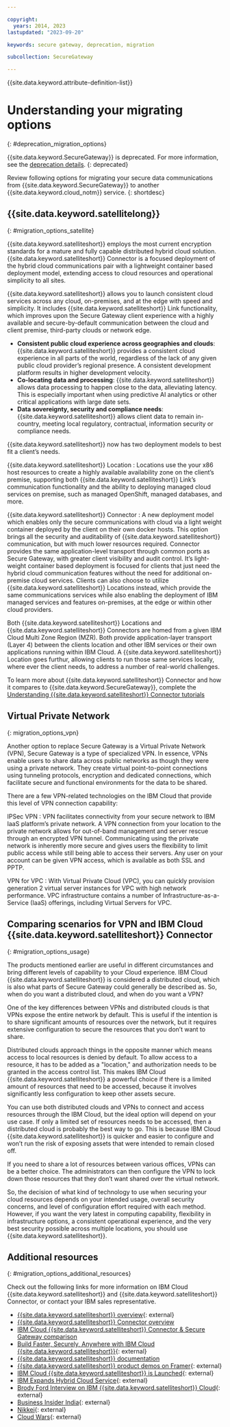 ```yaml
---

copyright:
  years: 2014, 2023
lastupdated: "2023-09-20"

keywords: secure gateway, deprecation, migration

subcollection: SecureGateway

---
```


{{site.data.keyword.attribute-definition-list}}


# Understanding your migrating options
{: #deprecation_migration_options}

{{site.data.keyword.SecureGateway}} is deprecated. For more information, see the [deprecation details](/docs/SecureGateway?topic=SecureGateway-deprecation).
{: deprecated}

Review following options for migrating your secure data communications from {{site.data.keyword.SecureGateway}} to another {{site.data.keyword.cloud_notm}} service.
{: shortdesc}

## {{site.data.keyword.satellitelong}}
{: #migration_options_satellite}

{{site.data.keyword.satelliteshort}} employs the most current encryption standards for a mature and fully capable distributed hybrid cloud solution. {{site.data.keyword.satelliteshort}} Connector is a focused deployment of the hybrid cloud communications pair with a lightweight container based deployment model, extending access to cloud resources and operational simplicity to all sites. 

{{site.data.keyword.satelliteshort}} allows you to launch consistent cloud services across any cloud, on-premises, and at the edge with speed and simplicity. It includes {{site.data.keyword.satelliteshort}} Link functionality, which improves upon the Secure Gateway client experience with a highly available and secure-by-default communication between the cloud and client premise, third-party clouds or network edge.

- **Consistent public cloud experience across geographies and clouds**: {{site.data.keyword.satelliteshort}} provides a consistent cloud experience in all parts of the world, regardless of the lack of any given public cloud provider’s regional presence. A consistent development platform results in higher development velocity.
- **Co-locating data and processing**: {{site.data.keyword.satelliteshort}} allows data processing to happen close to the data, alleviating latency. This is especially important when using predictive AI analytics or other critical applications with large date sets.
- **Data sovereignty, security and compliance needs**: {{site.data.keyword.satelliteshort}} allows client data to remain in-country, meeting local regulatory, contractual, information security or compliance needs. 

{{site.data.keyword.satelliteshort}} now has two deployment models to best fit a client’s needs. 

{{site.data.keyword.satelliteshort}} Location
:   Locations use the your x86 host resources to create a highly available availability zone on the client’s premise, supporting both {{site.data.keyword.satelliteshort}} Link’s communication functionality and the ability to deploying managed cloud services on premise, such as managed OpenShift, managed databases, and more.

{{site.data.keyword.satelliteshort}} Connector
:   A new deployment model which enables only the secure communications with cloud via a light weight  container deployed by the client on their own docker hosts. This option brings all the security and auditability of {{site.data.keyword.satelliteshort}} communication, but with much lower resources required. Connector provides the same application-level transport through common ports as Secure Gateway, with greater client visibility and audit control. It’s light-weight container based deployment is focused for clients that just need the hybrid cloud communication features without the need for additional on-premise cloud services. Clients can also choose to utilize {{site.data.keyword.satelliteshort}} Locations instead, which provide the same communications services while also enabling the deployment of IBM managed services and features on-premises, at the edge or within other cloud providers. 


Both {{site.data.keyword.satelliteshort}} Locations and {{site.data.keyword.satelliteshort}} Connectors are homed from a given IBM Cloud Multi Zone Region (MZR). Both provide application-layer transport (Layer 4) between the clients location and other IBM services or their own applications running within IBM Cloud. A {{site.data.keyword.satelliteshort}} Location goes furthur, allowing clients to run those same services locally, where ever the client needs, to address a number of real-world challenges.

To learn more about {{site.data.keyword.satelliteshort}} Connector and how it compares to {{site.data.keyword.SecureGateway}}, complete the [Understanding {{site.data.keyword.satelliteshort}} Connector tutorials](/docs/SecureGateway?topic=SecureGateway-)


## Virtual Private Network
{: migration_options_vpn}

Another option to replace Secure Gateway is a Virtual Private Network (VPN), Secure Gateway is a type of specialized VPN. In essence, VPNs enable users to share data across public networks as though they were using a private network. They create virtual point-to-point connections using tunneling protocols, encryption and dedicated connections, which facilitate secure and functional environments for the data to be shared.

There are a few VPN-related technologies on the IBM Cloud that provide this level of VPN connection capability:

IPSec VPN
:   VPN facilitates connectivity from your secure network to IBM IaaS platform’s private network. A VPN connection from your location to the private network allows for out-of-band management and server rescue through an encrypted VPN tunnel. Communicating using the private network is inherently more secure and gives users the flexibility to limit public access while still being able to access their servers. Any user on your account can be given VPN access, which is available as both SSL and PPTP.

VPN for VPC
:   With Virtual Private Cloud (VPC), you can quickly provision generation 2 virtual server instances for VPC with high network performance. VPC infrastructure contains a number of Infrastructure-as-a-Service (IaaS) offerings, including Virtual Servers for VPC.

## Comparing scenarios for VPN and IBM Cloud {{site.data.keyword.satelliteshort}} Connector
{: #migration_options_usage}

The products mentioned earlier are useful in different circumstances and bring different levels of capability to your Cloud experience. IBM Cloud {{site.data.keyword.satelliteshort}} is considered a distributed cloud, which is also what parts of Secure Gateway could generally be described as. So, when do you want a distributed cloud, and when do you want a VPN?

One of the key differences between VPNs and distributed clouds is that VPNs expose the entire network by default. This is useful if the intention is to share significant amounts of resources over the network, but it requires extensive configuration to secure the resources that you don’t want to share. 

Distributed clouds approach things in the opposite manner which means access to local resources is denied by default. To allow access to a resource, it has to be added as a "location," and authorization needs to be granted in the access control list. This makes IBM Cloud {{site.data.keyword.satelliteshort}} a powerful choice if there is a limited amount of resources that need to be accessed, because it involves significantly less configuration to keep other assets secure.

You can use both distributed clouds and VPNs to connect and access resources through the IBM Cloud, but the ideal option will depend on your use case. If only a limited set of resources needs to be accessed, then a distributed cloud is probably the best way to go. This is because IBM Cloud {{site.data.keyword.satelliteshort}} is quicker and easier to configure and won’t run the risk of exposing assets that were intended to remain closed off.

If you need to share a lot of resources between various offices, VPNs can be a better choice. The administrators can then configure the VPN to lock down those resources that they don’t want shared over the virtual network.

So, the decision of what kind of technology to use when securing your cloud resources depends on your intended usage, overall security concerns, and level of configuration effort required with each method. However, if you want the very latest in computing capability, flexibility in infrastructure options, a consistent operational experience, and the very best security possible across multiple locations, you should use {{site.data.keyword.satelliteshort}}.

## Additional resources
{: #migration_options_additional_resources}

Check out the following links for more information on IBM Cloud {{site.data.keyword.satelliteshort}} and {{site.data.keyword.satelliteshort}} Connector, or contact your IBM sales representative.

- [{{site.data.keyword.satelliteshort}} overview](https://www.ibm.com/products/satellite){: external}
- [{{site.data.keyword.satelliteshort}} Connector overview](/docs/satellite?topic=satellite-understand-connectors)
- [IBM Cloud {{site.data.keyword.satelliteshort}} Connector & Secure Gateway comparison](/docs/satellite?topic=satellite-connector-and-secure-gateway)
- [Build Faster, Securely, Anywhere with IBM Cloud {{site.data.keyword.satelliteshort}}](https://www.ibm.com/blog/deploy-cloud-services-anywhere-with-ibm-cloud-satellite/){: external}
- [{{site.data.keyword.satelliteshort}} documentation](/docs/satellite)
- [{{site.data.keyword.satelliteshort}} product demos on Framer](https://framer.com/share/External-{{site.data.keyword.satelliteshort}}-Demo--4QmxdNMF6smthRhzQgzt/ddN6j0Nrt?fullscreen=1&highlights=0#ddN6j0Nrt){: external}
- [IBM Cloud {{site.data.keyword.satelliteshort}} is Launched](https://app.criticalmention.com/app/#/report/039173b6-e151-4bf5-9a08-38f69deda1a8){: external}
- [IBM Expands Hybrid Cloud Service](https://app.criticalmention.com/app/#/report/99d053c1-a566-4afe-9ebe-0c4ba73071c0){: external}
- [Brody Ford Interview on IBM {{site.data.keyword.satelliteshort}} Cloud](https://app.criticalmention.com/app/#/report/ad26d56c-83e7-46f5-9721-992f55259134){: external}
- [Business Insider India](https://www.businessinsider.in/tech/news/ibm-is-eyeing-indias-public-sector-to-grow-its-cloud-business/articleshow/81288095.cms){: external}
- [Nikkei](https://www.nikkei.com/article/DGXLRSP605848_S1A300C2000000/){: external}
- [Cloud Wars](https://accelerationeconomy.com/cloud/can-ibm-reignite-cloud-growth-with-impressive-new-satellite-service/){: external}

